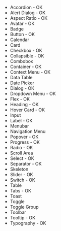 - Accordion - OK
- Alert Dialog - OK
- Aspect Ratio - OK
- Avatar - OK
- Badge
- Button - OK
- Calendar
- Card
- Checkbox - OK
- Collapsible - OK
- Combobox
- Container - OK
- Context Menu - OK
- Data Table
- Date Picker
- Dialog - OK
- Dropdown Menu - OK
- Flex - OK
- Heading - OK
- Hover Card - OK
- Input
- Label - OK
- Menubar
- Navigation Menu
- Popover - OK
- Progress - OK
- Radio - OK
- Scroll Area
- Select - OK
- Separator - OK
- Skeleton
- Slider - OK
- Switch - OK
- Table
- Tabs - OK
- Toast
- Toggle
- Toggle Group
- Toolbar
- Tooltip - OK
- Typography - OK